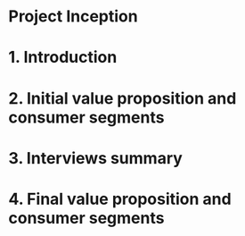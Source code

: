 # Project Inception

# 1. Introduction 

# 2. Initial value proposition and consumer segments

# 3. Interviews summary

# 4. Final value proposition and consumer segments

